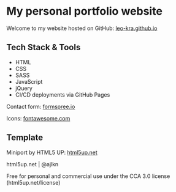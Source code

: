 # My personal portfolio website

Welcome to my website hosted on GitHub: [leo-kra.github.io](https://leo-kra.github.io/)

## Tech Stack & Tools 

- HTML
- CSS
- SASS
- JavaScript
- jQuery
- CI/CD deployments via GitHub Pages 

Contact form: [formspree.io](https://formspree.io/)


Icons: [fontawesome.com](https://fontawesome.com/)

## Template

Miniport by HTML5 UP: [html5up.net](https://html5up.net/)

html5up.net | @ajlkn

Free for personal and commercial use under the CCA 3.0 license (html5up.net/license)
